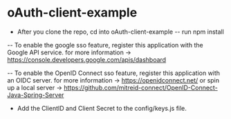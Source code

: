 # oAuth-client-example

- After you clone the repo, cd into oAuth-client-example
-- run npm install

-- To enable the google sso feature, register this application with the Google API service.
for more information -> https://console.developers.google.com/apis/dashboard

-- To enable the OpenID Connect sso feature, register this application with an OIDC server.
for more information -> https://openidconnect.net/ 
or 
spin up a local server -> https://github.com/mitreid-connect/OpenID-Connect-Java-Spring-Server

- Add the ClientID and Client Secret to the config/keys.js file.
